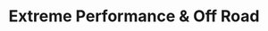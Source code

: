 ---
title: "Extreme Performance & Off Road"
url: /morgantown/extreme-performance-and-off-road/
shop: atv
---